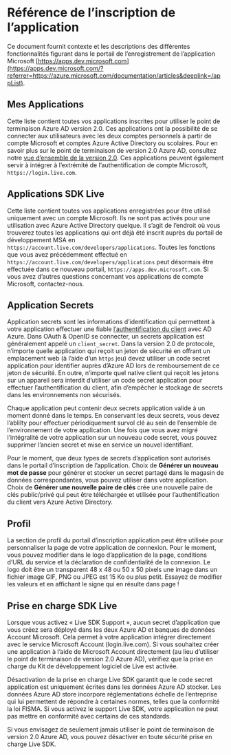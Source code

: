 <properties
    pageTitle="Rubriques d’aide sur l’inscription de l’application portail | Microsoft Azure"
    description="Une description de diverses fonctionnalités dans le portail d’inscription de l’application Microsoft."
    services="active-directory"
    documentationCenter=""
    authors="dstrockis"
    manager="mbaldwin"
    editor=""/>

<tags
    ms.service="active-directory"
    ms.workload="identity"
    ms.tgt_pltfrm="na"
    ms.devlang="na"
    ms.topic="article"
    ms.date="09/16/2016"
    ms.author="dastrock"/>

# <a name="app-registration-reference"></a>Référence de l’inscription de l’application
Ce document fournit contexte et les descriptions des différentes fonctionnalités figurant dans le portail de l’enregistrement de l’application Microsoft [https://apps.dev.microsoft.com](https://apps.dev.microsoft.com/?referrer=https://azure.microsoft.com/documentation/articles&deeplink=/appList).

## <a name="my-applications"></a>Mes Applications
Cette liste contient toutes vos applications inscrites pour utiliser le point de terminaison Azure AD version 2.0.  Ces applications ont la possibilité de se connecter aux utilisateurs avec les deux comptes personnels à partir de compte Microsoft et comptes Azure Active Directory ou scolaires.  Pour en savoir plus sur le point de terminaison de version 2.0 Azure AD, consultez notre [vue d’ensemble de la version 2.0](active-directory-appmodel-v2-overview.md).  Ces applications peuvent également servir à intégrer à l’extrémité de l’authentification de compte Microsoft, `https://login.live.com`.

## <a name="live-sdk-applications"></a>Applications SDK Live
Cette liste contient toutes vos applications enregistrées pour être utilisé uniquement avec un compte Microsoft.  Ils ne sont pas activés pour une utilisation avec Azure Active Directory quelque.  Il s’agit de l’endroit où vous trouverez toutes les applications qui ont déjà été inscrit auprès du portail de développement MSA en `https://account.live.com/developers/applications`.  Toutes les fonctions que vous avez précédemment effectué en `https://account.live.com/developers/applications` peut désormais être effectuée dans ce nouveau portail, `https://apps.dev.microsoft.com`.  Si vous avez d’autres questions concernant vos applications de compte Microsoft, contactez-nous.

## <a name="application-secrets"></a>Application Secrets
Application secrets sont les informations d’identification qui permettent à votre application effectuer une fiable [l’authentification du client](http://tools.ietf.org/html/rfc6749#section-2.3) avec AD Azure.  Dans OAuth & OpenID se connecter, un secrets application est généralement appelé un `client_secret`.  Dans la version 2.0 de protocole, n’importe quelle application qui reçoit un jeton de sécurité en offrant un emplacement web (à l’aide d’un `https` jeu) devez utiliser un code secret application pour identifier auprès d’Azure AD lors de remboursement de ce jeton de sécurité.  En outre, n’importe quel native client qui reçoit les jetons sur un appareil sera interdit d’utiliser un code secret application pour effectuer l’authentification du client, afin d’empêcher le stockage de secrets dans les environnements non sécurisés.

Chaque application peut contenir deux secrets application valide à un moment donné dans le temps.  En conservant les deux secrets, vous devez l’ablilty pour effectuer périodiquement survol clé au sein de l’ensemble de l’environnement de votre application.  Une fois que vous avez migré l’intégralité de votre application sur un nouveau code secret, vous pouvez supprimer l’ancien secret et mise en service un nouvel identifiant.

Pour le moment, que deux types de secrets d’application sont autorisés dans le portail d’inscription de l’application.  Choix de **Générer un nouveau mot de passe** pour générer et stocker un secret partagé dans le magasin de données correspondantes, vous pouvez utiliser dans votre application.  Choix de **Générer une nouvelle paire de clés** crée une nouvelle paire de clés public/privé qui peut être téléchargée et utilisée pour l’authentification du client vers Azure Active Directory.

## <a name="profile"></a>Profil
La section de profil du portail d’inscription application peut être utilisée pour personnaliser la page de votre application de connexion.  Pour le moment, vous pouvez modifier dans le logo d’application de la page, conditions d’URL du service et la déclaration de confidentialité de la connexion.  Le logo doit être un transparent 48 x 48 ou 50 x 50 pixels une image dans un fichier image GIF, PNG ou JPEG est 15 Ko ou plus petit.  Essayez de modifier les valeurs et en affichant le signe qui en résulte dans page !

## <a name="live-sdk-support"></a>Prise en charge SDK Live
Lorsque vous activez « Live SDK Support », aucun secret d’application que vous créez sera déployé dans les deux Azure AD et banques de données Account Microsoft.  Cela permet à votre application intégrer directement avec le service Microsoft Account (login.live.com).  Si vous souhaitez créer une application à l’aide de Microsoft Account directement (au lieu d’utiliser le point de terminaison de version 2.0 Azure AD), vérifiez que la prise en charge du Kit de développement logiciel de Live est activée.

Désactivation de la prise en charge Live SDK garantit que le code secret application est uniquement écrites dans les données Azure AD stocker.  Les données Azure AD store incorpore réglementations échelle de l’entreprise qui lui permettent de répondre à certaines normes, telles que la conformité la loi FISMA.  Si vous activez le support Live SDK, votre application ne peut pas mettre en conformité avec certains de ces standards.

Si vous envisagez de seulement jamais utiliser le point de terminaison de version 2.0 Azure AD, vous pouvez désactiver en toute sécurité prise en charge Live SDK.

